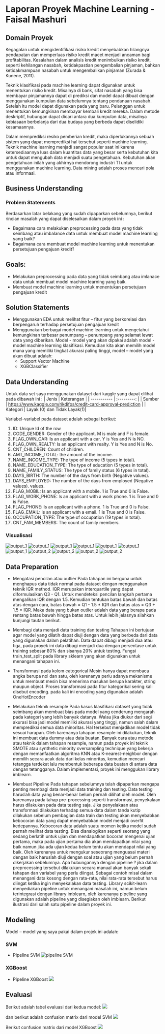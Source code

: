 # Laporan Proyek Machine Learning - Faisal Mashuri
## Domain Proyek
Kegagalan untuk mengidentifikasi risiko kredit menyebabkan hilangnya pendapatan dan memperluas risiko kredit macet menjadi ancaman bagi profitabilitas. Kesalahan dalam analisis kredit menimbulkan risiko kredit, seperti kehilangan nasabah, ketidakpastian pengembalian pinjaman, bahkan ketidakmampuan nasabah untuk mengembalikan pinjaman (Zurada & Kunene, 2011).


Teknik klasifikasi pada machine learning dapat digunakan untuk menentukan risiko kredit. Misalnya di bank, sifat nasabah yang bisa membayar pinjamannya dapat di prediksi dan model dapat dibuat dengan menggunakan kumpulan data sebelumnya tentang pendanaan nasabah. Setelah itu model dapat digunakan pada yang baru. Pelanggan untuk menentukan kemungkinan membayar kembali kredit mereka. Dalam metode deskriptif, hubungan dapat dicari antara dua kumpulan data, misalnya kebiasaan berbelanja dari dua budaya yang berbeda dapat diselidiki kesamaannya.

Dalam memprediksi resiko pemberian kredit, maka diperlukannya sebuah sistem yang dapat memprediksi hal tersebut seperti machine learning. Teknik machine learning menjadi sangat populer saat ini karena ketersediaannya luas dalam kuantitas data yang besar serta kebutuhan kita untuk dapat mengubah data menjadi suatu pengetahuan. Kebutuhan akan pengetahuan inilah yang akhirnya mendorong industri TI untuk menggunakan machine learning. Data mining adalah proses mencari pola atau informasi. 

## Business Understanding
### Problem Statements
Berdasarkan latar belakang yang sudah dipaparkan sebelumnya, berikut rincian masalah yang dapat diselesaikan dalam proyek ini :
- Bagaimana cara melakukan preprocessing pada data yang tidak seimbang atau imbalance data untuk membuat model machine learning yang baik?
- Bagaimana cara membuat model machine learning untuk menentukan persetujuan pengajuan kredit?

## Goals:
- Melakukan preprocessing pada data yang tidak seimbang atau imlanace data untuk membuat model machine learning yang baik.
- Membuat model machine learning untuk menentukan persetujuan pengajuan kredit

## Solution Statements
- Menggunakan EDA untuk melihat fitur – fitur yang berkorelasi dan berpengaruh terhadap persetujuan pengajuan kredit
- Menggunakan berbagai model machine learning untuk mengetahui kemungkinan terbesar penumpang – penumpang yang selamat lewat data yang diberikan. Model - model yang akan dipakai adalah model - model machine learning klasifikasi. Kemudian kita akan memilih model mana yang memiliki tingkat akurasi paling tinggi, model – model yang akan dibuat adalah:
    * Support Vector Machine
    * XGBClassifier

## Data Understanding
Untuk data set saya menggunakan dataset dari kaggle yang dapat dilihat pada dibawah ini :
| Jenis | Keterangan | 
| ----------- | :---------: | 
| Sumber | https://www.kaggle.com/rikdifos/credit-card-approval-prediction | 
| Kategori | Layak (0) dan Tidak Layak(1)| 
 
Variabel-variabel pada dataset adalah sebagai berikut:
1. ID: Unique Id of the row
2. CODE_GENDER: Gender of the applicant. M is male and F is female.
3. FLAG_OWN_CAR: Is an applicant with a car. Y is Yes and N is NO.
4. FLAG_OWN_REALTY: Is an applicant with realty. Y is Yes and N is No.
5. CNT_CHILDREN: Count of children.
6. AMT_INCOME_TOTAL: the amount of the income.
7. NAME_INCOME_TYPE: The type of income (5 types in total).
8. NAME_EDUCATION_TYPE: The type of education (5 types in total).
9. NAME_FAMILY_STATUS: The type of family status (6 types in total).
10. DAYS_BIRTH: The number of the days from birth (Negative values).
11. DAYS_EMPLOYED: The number of the days from employed (Negative values).  values.
12. FLAG_MOBIL: Is an applicant with a mobile. 1 is True and 0 is False.
13. FLAG_WORK_PHONE: Is an applicant with a work phone. 1 is True and 0 is False.
14. FLAG_PHONE: Is an applicant with a phone. 1 is True and 0 is False.
15. FLAG_EMAIL: Is an applicant with a email. 1 is True and 0 is False.
16. OCCUPATION_TYPE: The type of occupation (19 types in total). 
17. CNT_FAM_MEMBERS: The count of family members.


### Visualisasi
![output_1](https://github.com/FaisalMashuri/Machine-Learning-Terapan/blob/main/img/download%20(1).png?raw=true)
![output_1](https://github.com/FaisalMashuri/Machine-Learning-Terapan/blob/main/img/download%20(2).png?raw=true)
![output_1](https://github.com/FaisalMashuri/Machine-Learning-Terapan/blob/main/img/download%20(3).png?raw=true)
![output_1](https://github.com/FaisalMashuri/Machine-Learning-Terapan/blob/main/img/download%20(4).png?raw=true)
![output_1](https://github.com/FaisalMashuri/Machine-Learning-Terapan/blob/main/img/download%20(5).png?raw=true)
![output_1](https://github.com/FaisalMashuri/Machine-Learning-Terapan/blob/main/img/download%20(6).png?raw=true)
![output_1](https://github.com/FaisalMashuri/Machine-Learning-Terapan/blob/main/img/download%20(7).png?raw=true)
![output_2](https://github.com/FaisalMashuri/Machine-Learning-Terapan/blob/main/img/download%20(8).png?raw=true)
![output_2](https://github.com/FaisalMashuri/Machine-Learning-Terapan/blob/main/img/download%20(9).png?raw=true)
![output_2](https://github.com/FaisalMashuri/Machine-Learning-Terapan/blob/main/img/download%20(10).png?raw=true)
![output_2](https://github.com/FaisalMashuri/Machine-Learning-Terapan/blob/main/img/download.png?raw=true)

## Data Preparation
- Mengatasi pencilan atau outlier Pada tahapan ini berguna untuk menghapus data tidak normal pada dataset dengan menggunakan teknik IQR method. IQR merupakan interquartile yang dapat diformulasikan Q3 - Q1. Untuk mendeteksi pencilan langkah pertama mengalikan IQR dengan 1.5. Kemudian tentukan batas bawah dan batas atas dengan cara, batas bawah = Q1 - 1.5 * IQR dan batas atas = Q3 + 1.5 * IQR. Maka data yang bukan outlier adalah data yang berapa pada rentang batas bawah hingga batas atas. Untuk lebih jelasnya silahkan kunjungi tautan berikut.

- Membagi data menjadi data training dan testing
Tahapan ini bertujuan agar model yang dilatih dapat diuji dengan data yang berbeda dari data yang digunakan dalam pelatihan. Data dapat dibagi menjadi dua atau tiga, pada proyek ini data dibagi menjadi dua dengan persentase untuk training sebesar 80% dan sisanya 20% untuk testing. Fungsi train_test_split pada library sklearn yang akan digunakan untuk menangani tahapan ini.

- Transformasi pada kolom categorical
Mesin hanya dapat membaca angka berupa nol dan satu, oleh karenanya perlu adanya mekanisme untuk membuat mesin bisa menerima masukan berupa karakter, string maupun object. Proses transformasi pada fitur kategorikal sering kali disebut encoding. pada kali ini encoding yang digunakan adalah OneHotEncoder

- Melakukan teknik resample Pada kasus klasifikasi dataset yang tidak seimbang akan membuat bias pada model yang cenderung mengarah pada kategori yang lebih banyak datanya. Walau jika diukur dari segi akurasi bisa jadi model memiliki akurasi yang tinggi, namun salah dalam memprediksi semua data minoritas. Hal tersebut menjadikan model tidak sesuai harapan. Oleh karenanya tahapan resample ini dilakukan, teknik ini membuat data dummy atau data buatan. Banyak cara atau metode atau teknik dalam tahapan resample, namun pada proyek ini teknik SMOTE atau synthetic minority oversampling technique yang bekerja dengan memanfaatkan algoritma KNN atau K-nearest-neighbor dengan memilih secara acak data dari kelas minoritas, kemudian mencari tetangga terdekat lalu membentuk beberapa data buatan di antara data dengan tetangganya. Dalam implementasi, proyek ini menggukan library imblearn.

- Membuat Pipeline Pada tahapan sebelumnya telah dipaparkan mengapa penting membagi data menjadi data training dan testing. Data testing haruslah data yang benar-benar belum pernah dilihat oleh model. Oleh karenanya pada tahap pre-processing seperti transformasi, penyekalaan harus dilakukan pada data testing saja. Jika penyelakaan atau transformasi dilakukan terhadap semua data dalam tanda kutip dilakukan sebelum pembagian data train dan testing akan menyebabkan kebocoran data yang dapat menyebabkan model menjadi overfit kedepannya. Kebocoran data adalah suatu momen ketika model sudah pernah melihat data testing. Bisa dianalogikan seperti seorang yang sedang berlatih untuk ujian dan mendapatkan bocoran mengenai ujian pertama, maka pada ujian pertama dia akan mendapatkan nilai yang baik namun jika ada ujian kedua belum tentu akan mendapat nilai yang baik. Oleh karenanya untuk mengukur seseorang menguasai materi dengan baik haruslah diuji dengan soal atau ujian yang belum pernah dikerjakan sebelumnya. Apa hubungannya dengan pipeline ? jika dalam preprocessing tersebut dilakukan secara manual akan banyak sekali tahapan dan variabel yang perlu diingat. Sebagai contoh misal dalam menangani data kosong dengan rata-rata, nilai rata-rata tersebut harus diingat ketika ingin menyekalakan data testing. Library scikit-learn menyediakan pipeline untuk menangani masalah ini, namun belum terintegrasi dengan library imblearn, oleh karenanya pipeline yang digunakan adalah pipeline yang disegiakan oleh imblearn. Berikut ilustrasi dari salah satu pipeline dalam proyek ini.

## Modeling
Model – model yang saya pakai dalam projek ini adalah:


### SVM
- Pipeline SVM
![pipeline SVM](https://github.com/FaisalMashuri/Machine-Learning-Terapan/blob/main/img/Screenshot%202022-03-07%20235735.jpg?raw=true)

### XGBoost
- Pipeline XGBoost
![](https://github.com/FaisalMashuri/Machine-Learning-Terapan/blob/main/img/Screenshot%202022-03-07%20235826.jpg?raw=true)

## Evaluasi
Berikut adalah tabel evaluasi dari kedua model:
![](https://github.com/FaisalMashuri/Machine-Learning-Terapan/blob/main/img/Screenshot%202022-03-08%20002532.jpg?raw=true)

dan berikut adalah confusion matrix dari model SVM
![](https://github.com/FaisalMashuri/Machine-Learning-Terapan/blob/main/img/download%20(11).png?raw=true)

Berikut confusion matrix dari model XGBoost
![](https://github.com/FaisalMashuri/Machine-Learning-Terapan/blob/main/img/download%20(12).png?raw=true)










